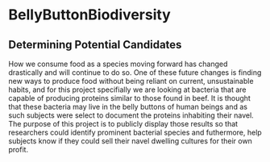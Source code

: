 # BellyButtonBiodiversity

## Determining Potential Candidates
How we consume food as a species moving forward has changed drastically and will continue to do so.  One of these future changes is finding new ways to produce food without being reliant on current, unsustainable habits, and for this project specifially we are looking at bacteria that are capable of producing proteins similar to those found in beef.  It is thought that these bacteria may live in the belly buttons of human beings and as such subjects were select to document the proteins inhabiting their navel.  The purpose of this project is to publicly display those results so that researchers could identify prominent bacterial species and futhermore, help subjects know if they could sell their navel dwelling cultures for their own profit.

